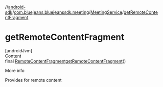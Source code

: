 //[android-sdk](../../../index.md)/[com.bluejeans.bluejeanssdk.meeting](../index.md)/[MeetingService](index.md)/[getRemoteContentFragment](get-remote-content-fragment.md)



# getRemoteContentFragment  
[androidJvm]  
Content  
final [RemoteContentFragment](../../com.bluejeans.bluejeanssdk.meeting.remotecontent/-remote-content-fragment/index.md)[getRemoteContentFragment](get-remote-content-fragment.md)()  
  
More info  


Provides for remote content

  




